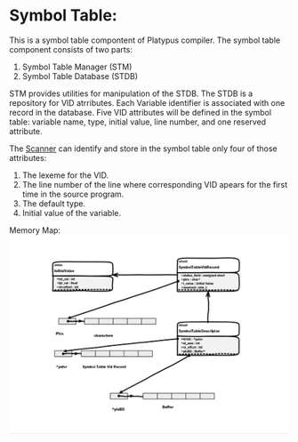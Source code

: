 # Symbol Table:

This is a symbol table compontent of Platypus compiler. The symbol table component consists of two parts:
1. Symbol Table Manager (STM)
2. Symbol Table Database (STDB)

STM provides utilities for manipulation of the STDB. The STDB is a repository for VID atrributes. Each Variable identifier is associated with one record in the database. Five VID attributes will be defined in the symbol table: variable name, type, initial value, line number,
and one reserved attribute.

The [Scanner](https://github.com/SeyedMahmoudian/compilers/tree/master/ass02) can identify and store in the symbol table only four of those attributes:
1. The lexeme for the VID.
2. The line number of the line where corresponding VID apears for the first time in the source program.
3. The default type.
4. Initial value of the variable.

Memory Map:
![alt text](https://github.com/SeyedMahmoudian/compilers/blob/master/ass03/memory_map.jpg)
